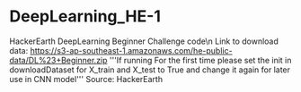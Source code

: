 # DeepLearning_HE-1
HackerEarth DeepLearning Beginner Challenge code\n
Link to download data:
    https://s3-ap-southeast-1.amazonaws.com/he-public-data/DL%23+Beginner.zip
'''If running For the first time please set the init in downloadDataset for X_train and X_test to True and change it again for later use in CNN model'''
Source:
    HackerEarth
